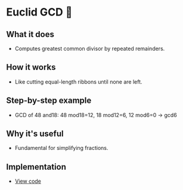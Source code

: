 # Euclid GCD 📏

## What it does
- Computes greatest common divisor by repeated remainders.

## How it works
- Like cutting equal-length ribbons until none are left.

## Step-by-step example
- GCD of 48 and18: 48 mod18=12, 18 mod12=6, 12 mod6=0 → gcd6

## Why it's useful
- Fundamental for simplifying fractions.

## Implementation
- [View code](../algorithms/euclid_gcd.py)
